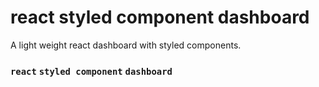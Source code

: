 # react styled component dashboard

A light weight react dashboard with styled components.

### `react` `styled component` `dashboard`

